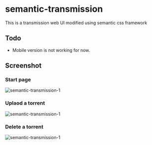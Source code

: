 semantic-transmission
=====================

This is a transmission web UI modified using semantic css framework

## Todo

* Mobile version is not working for now.

## Screenshot

### Start page
![semantic-transmission-1](http://i.imgur.com/R6K5cvq.jpg)  

### Uplaod a torrent
![semantic-transmission-1](http://i.imgur.com/rri99Ye.jpg)  

### Delete a torrent
![semantic-transmission-1](http://i.imgur.com/G4pFW0d.jpg)  
